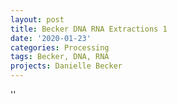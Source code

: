 ```yaml
---
layout: post
title: Becker DNA RNA Extractions 1
date: '2020-01-23'
categories: Processing
tags: Becker, DNA, RNA
projects: Danielle Becker
---
```



''



